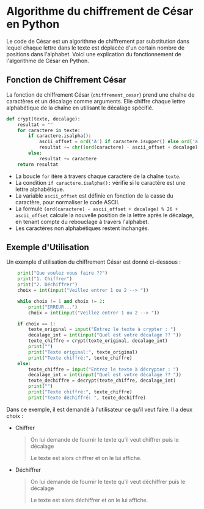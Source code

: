 # Algorithme du chiffrement de César en Python

Le code de César est un algorithme de chiffrement par substitution dans lequel chaque lettre dans le texte est déplacée d'un certain nombre de positions dans l'alphabet. Voici une explication du fonctionnement de l'algorithme de César en Python.

## Fonction de Chiffrement César

La fonction de chiffrement César (`chiffrement_cesar`) prend une chaîne de caractères et un décalage comme arguments. Elle chiffre chaque lettre alphabétique de la chaîne en utilisant le décalage spécifié.

```python
def crypt(texte, decalage):
    resultat = ""
    for caractere in texte:
        if caractere.isalpha():
            ascii_offset = ord('A') if caractere.isupper() else ord('a')
            resultat += chr((ord(caractere) - ascii_offset + decalage) % 26 + ascii_offset)
        else:
            resultat += caractere
    return resultat
```

- La boucle `for` itère à travers chaque caractère de la chaîne `texte`.
- La condition `if caractere.isalpha():` vérifie si le caractère est une lettre alphabétique.
- La variable `ascii_offset` est définie en fonction de la casse du caractère, pour normaliser le code ASCII.
- La formule ``(ord(caractere) - ascii_offset + decalage) % 26 + ascii_offset`` calcule la nouvelle position de la lettre après le décalage, en tenant compte du rebouclage à travers l'alphabet.
- Les caractères non alphabétiques restent inchangés.

## Exemple d'Utilisation

Un exemple d'utilisation du chiffrement César est donné ci-dessous :

```python
    print("Que voulez vous faire ??")
    print("1. Chiffrer")
    print("2. Déchiffrer")
    choix = int(input("Veillez entrer 1 ou 2 --> "))

    while choix != 1 and choix != 2:
        print("ERREUR...")
        choix = int(input("Veillez entrer 1 ou 2 --> "))

    if choix == 1:
        texte_original = input("Entrez le texte à crypter : ")
        decalage_int = int(input("Quel est votre décalage ?? "))
        texte_chiffre = crypt(texte_original, decalage_int)
        print("")
        print("Texte original:", texte_original)
        print("Texte chiffré:", texte_chiffre)
    else:
        texte_chiffre = input("Entrez le texte à décrypter : ")
        decalage_int = int(input("Quel est votre décalage ?? "))
        texte_dechiffre = decrypt(texte_chiffre, decalage_int)
        print("")
        print("Texte chiffré:", texte_chiffre)
        print("Texte déchiffré: ", texte_dechiffre)
```

Dans ce exemple, il est demandé à l'utilisateur ce qu'il veut faire.
Il a deux choix :
- Chiffrer 
  > On lui demande de fournir le texte qu'il veut chiffrer puis le décalage
  >
  > Le texte est alors chiffrer et on le lui affiche.
- Déchiffrer 
  > On lui demande de fournir le texte qu'il veut déchiffrer puis le décalage
  >
  > Le texte est alors déchiffrer et on le lui affiche.

